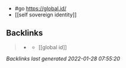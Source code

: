 - #go https://global.id/
- [[self sovereign identity]]

## Backlinks

> - [](2021-06-23.md)
>   - [[global id]]

_Backlinks last generated 2022-01-28 07:55:20_
